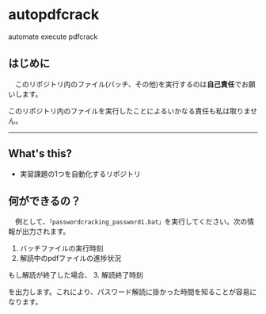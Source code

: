# autopdfcrack
automate execute pdfcrack

## はじめに

　このリポジトリ内のファイル(バッチ、その他)を実行するのは<strong>自己責任</strong>でお願いします。
 
このリポジトリ内のファイルを実行したことによるいかなる責任も私は取りません。

---

## What's this?
- 実習課題の1つを自動化するリポジトリ

## 何ができるの？

　例として、`「passwordcracking_password1.bat」`を実行してください。次の情報が出力されます。
 1. バッチファイルの実行時刻
 2. 解読中のpdfファイルの進捗状況
 
 もし解読が終了した場合、
 3. 解読終了時刻
 
 を出力します。これにより、パスワード解読に掛かった時間を知ることが容易になります。
